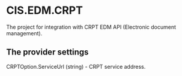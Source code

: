 # CIS.EDM.CRPT

The project for integration with CRPT EDM API (Electronic document management).

## The provider settings
CRPTOption.ServiceUrl (string) - CRPT service address.

